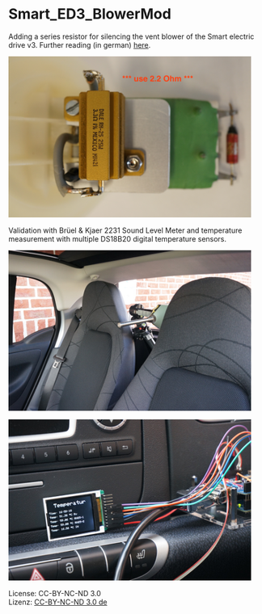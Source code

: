 # Smart_ED3_BlowerMod
Adding a series resistor for silencing the vent blower of the Smart electric drive v3.
Further reading (in german) [here](http://www.goingelectric.de/forum/smart-fortwo-electric-drive-allgemeines/das-monster-lueftung-zaehmen-t9312-50.html).

<p align="left">
<img  src="Setup/Series_Resistor_Mod_1.jpg" width="480"/>
<p/>

Validation with Brüel & Kjaer 2231 Sound Level Meter and temperature measurement with multiple DS18B20 digital temperature sensors.

<p align="left">
<img  src="Setup/Audio_Level_Meas_1.jpg" width="480"/>
<p/>
<p align="left">
<img  src="Setup/Temp_Meas_2.jpg" width="480"/>
<p/>

License: CC-BY-NC-ND 3.0  
Lizenz: [CC-BY-NC-ND 3.0 de](https://creativecommons.org/licenses/by-nc-nd/3.0/de/)
